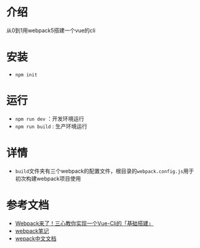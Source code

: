 # 介绍
从0到1用webpack5搭建一个vue的cli
# 安装
* ```npm init```
# 运行
* ```npm run dev``` ：开发环境运行
* ```npm run build``` : 生产环境运行
# 详情
* ```build```文件夹有三个webpack的配置文件，根目录的```webpack.config.js```用于初次构建webpack项目使用
# 参考文档
* [Webpack来了！三心教你实现一个Vue-Cli的「基础搭建」](https://mp.weixin.qq.com/s?__biz=Mzg2NjY2NTcyNg==&mid=2247485902&idx=1&sn=14e0e68cc79573b9c8660646423354c3&chksm=ce461c5ff931954901fb4029cfd0b3eefc4ebaaded854cbf2ad51295b6fc1089775d3621f083&scene=21#wechat_redirect)
* [webpack笔记](https://blog.csdn.net/weixin_45754293/article/details/122777014)
* [wepack中文文档](https://webpack.docschina.org/concepts/)
